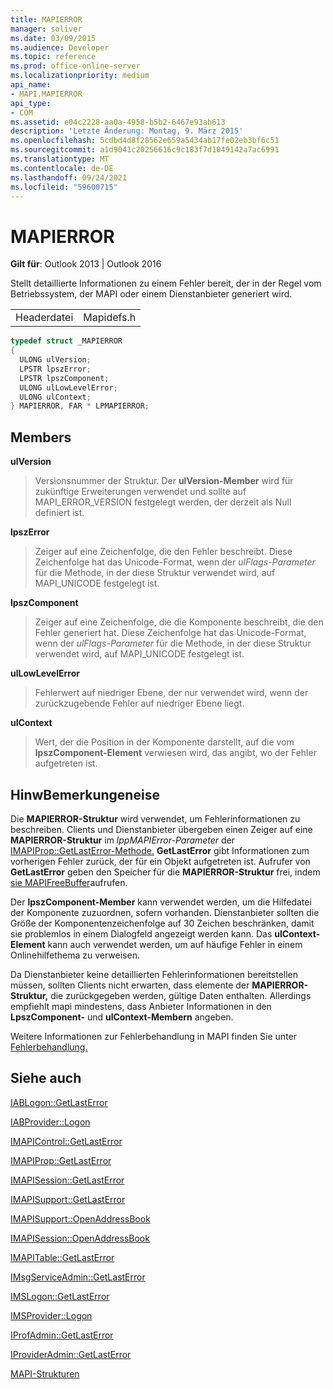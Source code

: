 ```yaml
---
title: MAPIERROR
manager: soliver
ms.date: 03/09/2015
ms.audience: Developer
ms.topic: reference
ms.prod: office-online-server
ms.localizationpriority: medium
api_name:
- MAPI.MAPIERROR
api_type:
- COM
ms.assetid: e04c2228-aa0a-4958-b5b2-6467e93ab613
description: 'Letzte Änderung: Montag, 9. März 2015'
ms.openlocfilehash: 5cdbd4d8f28562e659a5434ab17fe02eb3bf6c51
ms.sourcegitcommit: a1d9041c20256616c9c183f7d1049142a7ac6991
ms.translationtype: MT
ms.contentlocale: de-DE
ms.lasthandoff: 09/24/2021
ms.locfileid: "59600715"
---
```

# <a name="mapierror"></a>MAPIERROR

  
  
**Gilt für**: Outlook 2013 | Outlook 2016 
  
Stellt detaillierte Informationen zu einem Fehler bereit, der in der Regel vom Betriebssystem, der MAPI oder einem Dienstanbieter generiert wird. 
  
|||
|:-----|:-----|
|Headerdatei  <br/> |Mapidefs.h  <br/> |
   
```cpp
typedef struct _MAPIERROR
{
  ULONG ulVersion;
  LPSTR lpszError;
  LPSTR lpszComponent;
  ULONG ulLowLevelError;
  ULONG ulContext;
} MAPIERROR, FAR * LPMAPIERROR;

```

## <a name="members"></a>Members

 **ulVersion**
  
> Versionsnummer der Struktur. Der **ulVersion-Member** wird für zukünftige Erweiterungen verwendet und sollte auf MAPI_ERROR_VERSION festgelegt werden, der derzeit als Null definiert ist. 
    
 **lpszError**
  
> Zeiger auf eine Zeichenfolge, die den Fehler beschreibt. Diese Zeichenfolge hat das Unicode-Format, wenn der  _ulFlags-Parameter_ für die Methode, in der diese Struktur verwendet wird, auf MAPI_UNICODE festgelegt ist. 
    
 **lpszComponent**
  
> Zeiger auf eine Zeichenfolge, die die Komponente beschreibt, die den Fehler generiert hat. Diese Zeichenfolge hat das Unicode-Format, wenn der  _ulFlags-Parameter_ für die Methode, in der diese Struktur verwendet wird, auf MAPI_UNICODE festgelegt ist. 
    
 **ulLowLevelError**
  
> Fehlerwert auf niedriger Ebene, der nur verwendet wird, wenn der zurückzugebende Fehler auf niedriger Ebene liegt.
    
 **ulContext**
  
> Wert, der die Position in der Komponente darstellt, auf die vom **lpszComponent-Element** verwiesen wird, das angibt, wo der Fehler aufgetreten ist. 
    
## <a name="remarks"></a>HinwBemerkungeneise

Die **MAPIERROR-Struktur** wird verwendet, um Fehlerinformationen zu beschreiben. Clients und Dienstanbieter übergeben einen Zeiger auf eine **MAPIERROR-Struktur** im _lppMAPIError-Parameter_ der [IMAPIProp::GetLastError-Methode.](imapiprop-getlasterror.md) **GetLastError** gibt Informationen zum vorherigen Fehler zurück, der für ein Objekt aufgetreten ist. Aufrufer von **GetLastError** geben den Speicher für die **MAPIERROR-Struktur** frei, indem [sie MAPIFreeBuffer](mapifreebuffer.md)aufrufen.
  
Der **lpszComponent-Member** kann verwendet werden, um die Hilfedatei der Komponente zuzuordnen, sofern vorhanden. Dienstanbieter sollten die Größe der Komponentenzeichenfolge auf 30 Zeichen beschränken, damit sie problemlos in einem Dialogfeld angezeigt werden kann. Das **ulContext-Element** kann auch verwendet werden, um auf häufige Fehler in einem Onlinehilfethema zu verweisen. 
  
Da Dienstanbieter keine detaillierten Fehlerinformationen bereitstellen müssen, sollten Clients nicht erwarten, dass elemente der **MAPIERROR-Struktur,** die zurückgegeben werden, gültige Daten enthalten. Allerdings empfiehlt mapi mindestens, dass Anbieter Informationen in den **LpszComponent-** und **ulContext-Membern** angeben. 
  
Weitere Informationen zur Fehlerbehandlung in MAPI finden Sie unter [Fehlerbehandlung.](error-handling-in-mapi.md)
  
## <a name="see-also"></a>Siehe auch



[IABLogon::GetLastError](iablogon-getlasterror.md)
  
[IABProvider::Logon](iabprovider-logon.md)
  
[IMAPIControl::GetLastError](imapicontrol-getlasterror.md)
  
[IMAPIProp::GetLastError](imapiprop-getlasterror.md)
  
[IMAPISession::GetLastError](imapisession-getlasterror.md)
  
[IMAPISupport::GetLastError](imapisupport-getlasterror.md)
  
[IMAPISupport::OpenAddressBook](imapisupport-openaddressbook.md)
  
[IMAPISession::OpenAddressBook](imapisession-openaddressbook.md)
  
[IMAPITable::GetLastError](imapitable-getlasterror.md)
  
[IMsgServiceAdmin::GetLastError](imsgserviceadmin-getlasterror.md)
  
[IMSLogon::GetLastError](imslogon-getlasterror.md)
  
[IMSProvider::Logon](imsprovider-logon.md)
  
[IProfAdmin::GetLastError](iprofadmin-getlasterror.md)
  
[IProviderAdmin::GetLastError](iprovideradmin-getlasterror.md)


[MAPI-Strukturen](mapi-structures.md)

